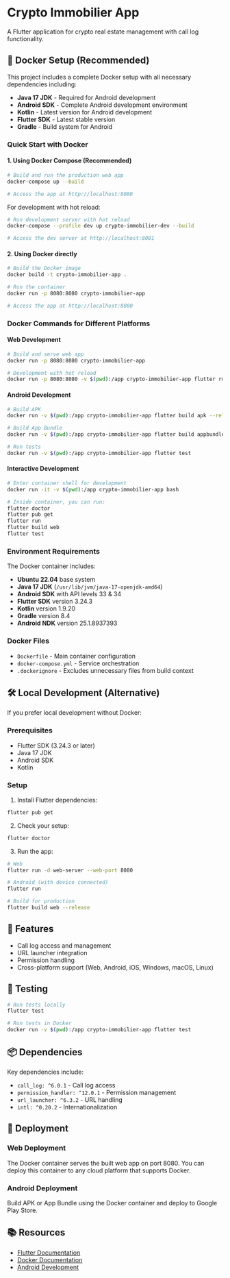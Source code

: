 # Crypto Immobilier App

A Flutter application for crypto real estate management with call log functionality.

## 🐳 Docker Setup (Recommended)

This project includes a complete Docker setup with all necessary dependencies including:
- **Java 17 JDK** - Required for Android development
- **Android SDK** - Complete Android development environment
- **Kotlin** - Latest version for Android development
- **Flutter SDK** - Latest stable version
- **Gradle** - Build system for Android

### Quick Start with Docker

#### 1. Using Docker Compose (Recommended)

```bash
# Build and run the production web app
docker-compose up --build

# Access the app at http://localhost:8080
```

For development with hot reload:
```bash
# Run development server with hot reload
docker-compose --profile dev up crypto-immobilier-dev --build

# Access the dev server at http://localhost:8081
```

#### 2. Using Docker directly

```bash
# Build the Docker image
docker build -t crypto-immobilier-app .

# Run the container
docker run -p 8080:8080 crypto-immobilier-app

# Access the app at http://localhost:8080
```

### Docker Commands for Different Platforms

#### Web Development
```bash
# Build and serve web app
docker run -p 8080:8080 crypto-immobilier-app

# Development with hot reload
docker run -p 8080:8080 -v $(pwd):/app crypto-immobilier-app flutter run --web-port 8080 --web-hostname 0.0.0.0 --hot
```

#### Android Development
```bash
# Build APK
docker run -v $(pwd):/app crypto-immobilier-app flutter build apk --release

# Build App Bundle
docker run -v $(pwd):/app crypto-immobilier-app flutter build appbundle --release

# Run tests
docker run -v $(pwd):/app crypto-immobilier-app flutter test
```

#### Interactive Development
```bash
# Enter container shell for development
docker run -it -v $(pwd):/app crypto-immobilier-app bash

# Inside container, you can run:
flutter doctor
flutter pub get
flutter run
flutter build web
flutter test
```

### Environment Requirements

The Docker container includes:
- **Ubuntu 22.04** base system
- **Java 17 JDK** (`/usr/lib/jvm/java-17-openjdk-amd64`)
- **Android SDK** with API levels 33 & 34
- **Flutter SDK** version 3.24.3
- **Kotlin** version 1.9.20
- **Gradle** version 8.4
- **Android NDK** version 25.1.8937393

### Docker Files

- `Dockerfile` - Main container configuration
- `docker-compose.yml` - Service orchestration
- `.dockerignore` - Excludes unnecessary files from build context

## 🛠️ Local Development (Alternative)

If you prefer local development without Docker:

### Prerequisites

- Flutter SDK (3.24.3 or later)
- Java 17 JDK
- Android SDK
- Kotlin

### Setup

1. Install Flutter dependencies:
```bash
flutter pub get
```

2. Check your setup:
```bash
flutter doctor
```

3. Run the app:
```bash
# Web
flutter run -d web-server --web-port 8080

# Android (with device connected)
flutter run

# Build for production
flutter build web --release
```

## 📱 Features

- Call log access and management
- URL launcher integration
- Permission handling
- Cross-platform support (Web, Android, iOS, Windows, macOS, Linux)

## 🧪 Testing

```bash
# Run tests locally
flutter test

# Run tests in Docker
docker run -v $(pwd):/app crypto-immobilier-app flutter test
```

## 📦 Dependencies

Key dependencies include:
- `call_log: ^6.0.1` - Call log access
- `permission_handler: ^12.0.1` - Permission management  
- `url_launcher: ^6.3.2` - URL handling
- `intl: ^0.20.2` - Internationalization

## 🚀 Deployment

### Web Deployment
The Docker container serves the built web app on port 8080. You can deploy this container to any cloud platform that supports Docker.

### Android Deployment
Build APK or App Bundle using the Docker container and deploy to Google Play Store.

## 📚 Resources

- [Flutter Documentation](https://docs.flutter.dev/)
- [Docker Documentation](https://docs.docker.com/)
- [Android Development](https://developer.android.com/)
